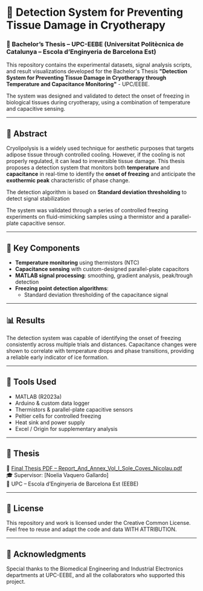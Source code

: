 # 🧊 Detection System for Preventing Tissue Damage in Cryotherapy  
### 📍 Bachelor’s Thesis – UPC-EEBE (Universitat Politècnica de Catalunya – Escola d’Enginyeria de Barcelona Est)

This repository contains the experimental datasets, signal analysis scripts, and result visualizations developed for the Bachelor's Thesis **"Detection System for Preventing Tissue Damage in Cryotherapy through Temperature and Capacitance Monitoring"** - UPC/EEBE.

The system was designed and validated to detect the onset of freezing in biological tissues during cryotherapy, using a combination of temperature and capacitive sensing.

---

## 📖 Abstract

Cryolipolysis is a widely used technique for aesthetic purposes that targets adipose tissue through controlled cooling. However, if the cooling is not properly regulated, it can lead to irreversible tissue damage.
This thesis proposes a detection system that monitors both **temperature** and **capacitance** in real-time to identify the **onset of freezing** and anticipate the **exothermic peak** characteristic of phase change.

The detection algorithm is based on **Standard deviation thresholding** to detect signal stabilization

The system was validated through a series of controlled freezing experiments on fluid-mimicking samples using a thermistor and a parallel-plate capacitive sensor.

---



## 🧪 Key Components

- **Temperature monitoring** using thermistors (NTC)
- **Capacitance sensing** with custom-designed parallel-plate capacitors
- **MATLAB signal processing**: smoothing, gradient analysis, peak/trough detection
- **Freezing point detection algorithms**:
  - Standard deviation thresholding of the capacitance signal

---

## 📊 Results

The detection system was capable of identifying the onset of freezing consistently across multiple trials and distances. Capacitance changes were shown to correlate with temperature drops and phase transitions, providing a reliable early indicator of ice formation.

---

## 🧰 Tools Used

- MATLAB (R2023a)
- Arduino & custom data logger
- Thermistors & parallel-plate capacitive sensors
- Peltier cells for controlled freezing
- Heat sink and power supply
- Excel / Origin for supplementary analysis

---

## 📎 Thesis

📄 [Final Thesis PDF – Report_And_Annex_Vol_I_Sole_Coves_Nicolau.pdf](https://github.com/NicolauSoleCoves/Pre-Freeze-Capacitance-Detection-System/blob/main/Report_And_Annex_Vol_I_Sole_Coves_Nicolau.pdf)  
🎓 Supervisor: [Noelia Vaquero Gallardo]  
📍 UPC – Escola d’Enginyeria de Barcelona Est (EEBE)

---

## 📜 License

This repository and work is licensed under the Creative Common License.
Feel free to reuse and adapt the code and data WITH ATTRIBUTION.

---

## 🤝 Acknowledgments

Special thanks to the Biomedical Engineering and Industrial Electronics departments at UPC-EEBE, and all the collaborators who supported this project.


